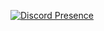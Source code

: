 [![Discord Presence](ttps://lanyard.cnrad.dev/api/843846394350534687)](https://discord.com/users/843846394350534687)
